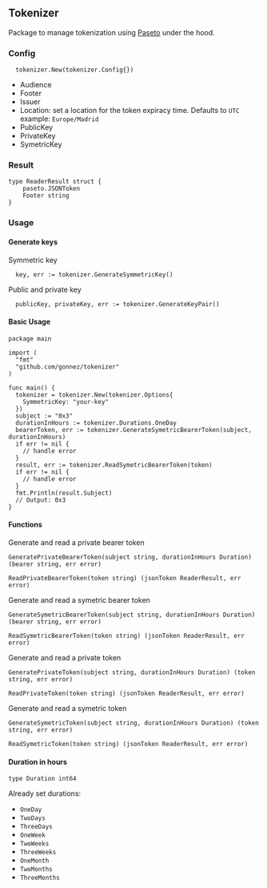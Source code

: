 ## Tokenizer

Package to manage tokenization using [Paseto](https://github.com/o1egl/paseto) under the hood. 

### Config

```
  tokenizer.New(tokenizer.Config{})
```
- Audience
- Footer
- Issuer
- Location: set a location for the token expiracy time. Defaults to `UTC` example: `Europe/Madrid`
- PublicKey
- PrivateKey
- SymetricKey

### Result 

```
type ReaderResult struct {
	paseto.JSONToken
	Footer string
}
```

### Usage

#### Generate keys

Symmetric key
```
  key, err := tokenizer.GenerateSymmetricKey()
```

Public and private key
```
  publicKey, privateKey, err := tokenizer.GenerateKeyPair()
```

#### Basic Usage

```
package main

import (
  "fmt"
  "github.com/gonnez/tokenizer"
)

func main() {
  tokenizer = tokenizer.New(tokenizer.Options{
    SymmetricKey: "your-key"
  })
  subject := "0x3"
  durationInHours := tokenizer.Durations.OneDay
  bearerToken, err := tokenizer.GenerateSymetricBearerToken(subject, durationInHours)
  if err != nil {
    // handle error
  }
  result, err := tokenizer.ReadSymetricBearerToken(token)
  if err != nil {
    // handle error
  }
  fmt.Println(result.Subject)
  // Output: 0x3
}  
```

#### Functions
  
  Generate and read  a private bearer token
  ```
  GeneratePrivateBearerToken(subject string, durationInHours Duration) (bearer string, err error)

  ReadPrivateBearerToken(token string) (jsonToken ReaderResult, err error)
  ```

  Generate and read a symetric bearer token
  ```
  GenerateSymetricBearerToken(subject string, durationInHours Duration) (bearer string, err error)

  ReadSymetricBearerToken(token string) (jsonToken ReaderResult, err error)
  ```

  Generate and read a private token
  ```
  GeneratePrivateToken(subject string, durationInHours Duration) (token string, err error)

  ReadPrivateToken(token string) (jsonToken ReaderResult, err error)
  ```

  Generate and read a symetric token
  ```
  GenerateSymetricToken(subject string, durationInHours Duration) (token string, err error)

  ReadSymetricToken(token string) (jsonToken ReaderResult, err error)
  ```

#### Duration in hours

```
type Duration int64
```

Already set durations:
- `OneDay`
- `TwoDays`
- `ThreeDays`
- `OneWeek`
- `TwoWeeks`
- `ThreeWeeks`
- `OneMonth`
- `TwoMonths`
- `ThreeMonths`

